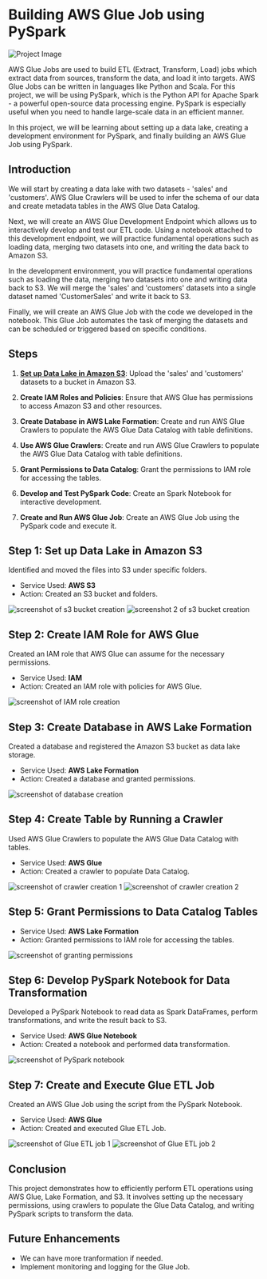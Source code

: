 # Building AWS Glue Job using PySpark

![Project Image](https://drive.google.com/uc?export=view&id=1QoHDUJlFZBOvTXkcxS5fK0R96aCn-sSc)

AWS Glue Jobs are used to build ETL (Extract, Transform, Load) jobs which extract data from sources, transform the data, and load it into targets. AWS Glue Jobs can be written in languages like Python and Scala. For this project, we will be using PySpark, which is the Python API for Apache Spark - a powerful open-source data processing engine. PySpark is especially useful when you need to handle large-scale data in an efficient manner.

In this project, we will be learning about setting up a data lake, creating a development environment for PySpark, and finally building an AWS Glue Job using PySpark.

## Introduction

We will start by creating a data lake with two datasets - 'sales' and 'customers'. AWS Glue Crawlers will be used to infer the schema of our data and create metadata tables in the AWS Glue Data Catalog.

Next, we will create an AWS Glue Development Endpoint which allows us to interactively develop and test our ETL code. Using a notebook attached to this development endpoint, we will practice fundamental operations such as loading data, merging two datasets into one, and writing the data back to Amazon S3.

In the development environment, you will practice fundamental operations such as loading the data, merging two datasets into one and writing data back to S3. We will merge the 'sales' and 'customers' datasets into a single dataset named 'CustomerSales' and write it back to S3.

Finally, we will create an AWS Glue Job with the code we developed in the notebook. This Glue Job automates the task of merging the datasets and can be scheduled or triggered based on specific conditions.


## Steps

1. [**Set up Data Lake in Amazon S3**](#step-1-set-up-data-lake-in-amazon-s3): Upload the 'sales' and 'customers' datasets to a bucket in Amazon S3.

2. **Create IAM Roles and Policies**: Ensure that AWS Glue has permissions to access Amazon S3 and other resources.

3. **Create Database in AWS Lake Formation**: Create and run AWS Glue Crawlers to populate the AWS Glue Data Catalog with table definitions.

4. **Use AWS Glue Crawlers**: Create and run AWS Glue Crawlers to populate the AWS Glue Data Catalog with table definitions.

5. **Grant Permissions to Data Catalog**: Grant the permissions to IAM role for accessing the tables.

6. **Develop and Test PySpark Code**: Create an Spark Notebook for interactive development.

7. **Create and Run AWS Glue Job**: Create an AWS Glue Job using the PySpark code and execute it.


## Step 1: Set up Data Lake in Amazon S3

Identified and moved the files into S3 under specific folders.

- Service Used: **AWS S3**
- Action: Created an S3 bucket and folders.

![screenshot of s3 bucket creation](https://drive.google.com/uc?export=view&id=1twmj5eDL1bHTh29PQ8Ul8Ny8YILOz8aa)
![screenshot 2 of s3 bucket creation](https://drive.google.com/uc?export=view&id=1tok2MuMBFk71fW-rJPHPA9lMwukqbuM9)



## Step 2: Create IAM Role for AWS Glue

Created an IAM role that AWS Glue can assume for the necessary permissions.

- Service Used: **IAM**
- Action: Created an IAM role with policies for AWS Glue.

![screenshot of IAM role creation](https://drive.google.com/uc?export=view&id=1lMe4UwRnE_tdhB0kYpT_TAlKrBwndCWG)

## Step 3: Create Database in AWS Lake Formation

Created a database and registered the Amazon S3 bucket as data lake storage.

- Service Used: **AWS Lake Formation**
- Action: Created a database and granted permissions.

![screenshot of database creation](https://drive.google.com/uc?export=view&id=10nLHToaDoSqsdvYlT26vNvJJEz8fQuog)

## Step 4: Create Table by Running a Crawler

Used AWS Glue Crawlers to populate the AWS Glue Data Catalog with tables.

- Service Used: **AWS Glue**
- Action: Created a crawler to populate Data Catalog.

![screenshot of crawler creation 1](https://drive.google.com/uc?export=view&id=1jJYNWdIa2ea0taCmn2U3_4PJ1Td7fN0w)
![screenshot of crawler creation 2](https://drive.google.com/uc?export=view&id=11X-hcM0l2FfxSgazw8G_t4vNcLhld_vQ)


## Step 5: Grant Permissions to Data Catalog Tables

- Service Used: **AWS Lake Formation**
- Action: Granted permissions to IAM role for accessing the tables.

![screenshot of granting permissions](https://drive.google.com/uc?export=view&id=1mII7F5fdDp_NF6ewesFt0EZEsrSpPG0k)

## Step 6: Develop PySpark Notebook for Data Transformation

Developed a PySpark Notebook to read data as Spark DataFrames, perform transformations, and write the result back to S3.

- Service Used: **AWS Glue Notebook**
- Action: Created a notebook and performed data transformation.

![screenshot of PySpark notebook](https://drive.google.com/uc?export=view&id=1nTJi2Z5xbrR4BqgRqi7TRyHFe4mPNN8x)

## Step 7: Create and Execute Glue ETL Job

Created an AWS Glue Job using the script from the PySpark Notebook.

- Service Used: **AWS Glue**
- Action: Created and executed Glue ETL Job.

![screenshot of Glue ETL job 1](https://drive.google.com/uc?export=view&id=1dQxK4tQvk4fk1eb1L6QR_Qv03noQBNCT)
![screenshot of Glue ETL job 2](https://drive.google.com/uc?export=view&id=17rtALHaeDzY_xz4p6hJm87aRKvxTXFXZ)

## Conclusion

This project demonstrates how to efficiently perform ETL operations using AWS Glue, Lake Formation, and S3. It involves setting up the necessary permissions, using crawlers to populate the Glue Data Catalog, and writing PySpark scripts to transform the data.

## Future Enhancements

- We can have more tranformation if needed.
- Implement monitoring and logging for the Glue Job.

